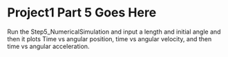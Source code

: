 # Project1 Part 5 Goes Here

Run the Step5_NumericalSimulation and input a length and initial angle and then it plots 
Time vs angular position, time vs angular velocity, and then time vs angular acceleration.
